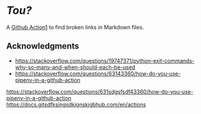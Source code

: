 # _Tou?_

A [Github Action1](https://docs.github.com/en/actions) to find broken links in Markdown files.

## Acknowledgments

- https://stackoverflow.com/questions/19747371/python-exit-commands-why-so-many-and-when-should-each-be-used
- https://stackoverflow.com/questions/63143360/how-do-you-use-pipenv-in-a-github-action

https://stackoverflow.com/questions/631sdgsfsdf43360/how-do-you-use-pipenv-in-a-github-action
https://docs.gitsdfksjngsdkjgnskjgbhub.com/en/actions

